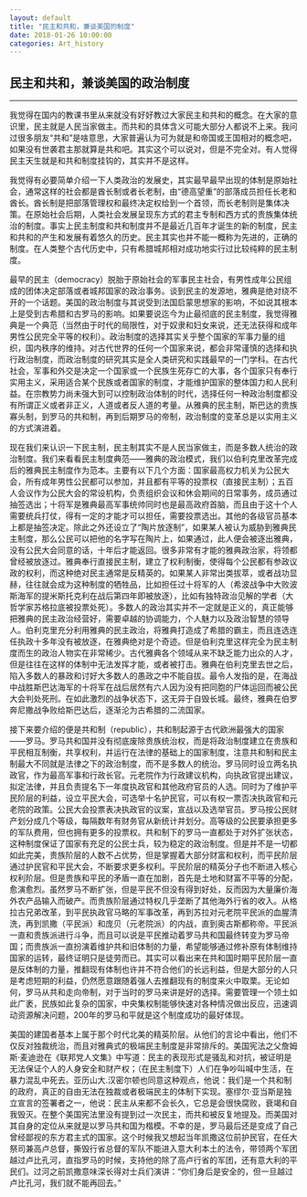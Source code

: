 ```yaml
---
layout: default
title: "民主和共和，兼谈美国的制度"
date: 2018-01-26 10:00:00
categories: Art_history
---
```


## 民主和共和，兼谈美国的政治制度
***
我觉得在国内的教课书里从来就没有好好教过大家民主和共和的概念。在大家的意识里，民主就是人民当家做主。而共和的具体含义可能大部分人都说不上来。我问过很多朋友“共和”是啥意思，大家普遍认为可为就是和帝国或王国相对的概念吧，如果没有世袭君主那就算是共和吧。其实这个可以说对，但是不完全对。有人觉得民主天生就是和共和制度挂钩的，其实并不是这样。

我觉得有必要简单介绍一下人类政治的发展史，其实最早最早出现的体制是原始社会，通常这样的社会都是酋长制或者长老制，由“德高望重”的部落成员担任长老和酋长。酋长制是把部落管理权和最终决定权给到一个首领，而长老制则是集体决策。在原始社会后期，人类社会发展呈现东方式的君主专制和西方式的贵族集体统治的制度。事实上民主制度和共和制度并不是最近几百年才诞生的新的制度，民主和共和的产生和发展有着悠久的历史。民主其实也并不能一概称为先进的，正确的制度。在人类整个古代历史中，只有希腊城邦相对成功地实行过比较纯粹的民主制度。

最早的民主（democracy）脱胎于原始社会的军事民主社会，有男性成年公民组成的团体决定部落或者城邦国家的政治事务。谈到民主的发源地，雅典是绝对绕不开的一个话题。美国的政治制度与其说受到法国启蒙思想家的影响，不如说其根本上是受到古希腊和古罗马的影响。如果要说迄今为止最彻底的民主制度，我觉得雅典是一个典范（当然由于时代的局限性，对于奴隶和妇女来说，还无法获得和成年男性公民完全平等的权利）。政治制度的选择其实关乎整个国家的军事力量的组织，国内秩序的维持。对古代世界的任何一个国家来说，都会非常谨慎的选择和执行政治制度，而政治制度的研究其实是全人类研究和实践最早的一门学科。在古代社会，军事和外交是决定一个国家或一个民族生死存亡的大事，各个国家只有奉行实用主义，采用适合某个民族或者国家的制度，才能维护国家的整体国力和人民利益。在宗教势力尚未强大到可以控制政治体制的时代，选择任何一种政治制度都没有所谓正义或者非正义，人道或者反人道的考量。从雅典的民主制，斯巴达的贵族寡头制，到罗马的共和制，再到后期罗马的帝制，政治制度的变革总是以实用主义的方式演进着。

现在我们来认识一下民主制，民主制其实不是人民当家做主，而是多数人统治的政治制度。我们来看看民主制度典范——雅典的政治模式，我们以伯利克里改革完成后的雅典民主制度作为范本。主要有以下几个方面：国家最高权力机关为公民大会，所有成年男性公民都可以参加，并且都有平等的投票权（直接民主制）；五百人会议作为公民大会的常设机构，负责组织会议和休会期间的日常事务，成员通过抽签选出；十将军是雅典最高军事统帅同时也是最高政府首脑，而且由于这十个人需要统兵打仗，得有一定的才能才可以担任，需要投票选出。其他的各级官员基本上都是抽签决定。除此之外还设立了“陶片放逐制”，如果某人被认为威胁到雅典民主制度，那么公民可以把他的名字写在陶片上，如果通过，此人便会被逐出雅典，没有公民大会同意的话，十年后才能返回。很多非常有才能的雅典政治家，将领都曾经被放逐过。雅典奉行直接民主制，建立了权利制衡，使得每个公民都有参政议政的权利，而这种绝对民主通常是反精英的。如果某人非常出类拔萃，或者战功显赫，往往就会成为这种制度的牺牲品，比如担任过十将军的人（希波战争中大败波斯海军的提米斯托克利在战后第四年即被放逐），比如有独特政治见解的学者（大哲学家苏格拉底被投票处死）。多数人的政治其实并不一定就是正义的，真正能够把雅典的民主政治经营好，需要卓越的协调能力，个人魅力以及政治智慧的领导人。伯利克里充分利用雅典的民主政治，将雅典打造成了希腊的霸主，而且连选连任执政十多年没有被放逐，在雅典绝对是个奇迹。但是伯利克里这样完全为民主制度而生的政治人物实在非常稀少。古代雅典各个领域从来不缺乏能力出众的人才，但是往往在这样的体制中无法发挥才能，或者被打击。雅典在伯利克里去世之后，陷入多数人的暴政和讨好大多数人的愚政之中不能自拔。最令人发指的是，在海战中战胜斯巴达海军的十将军在战后居然有六人因为没有把同胞的尸体运回而被公民大会判处死刑。在如此激烈的战争状态下，这无异于自毁长城。最终，雅典在伯罗奔尼撒战争败给斯巴达后，逐渐沦为古希腊的二流国家。

接下来要介绍的便是共和制（republic），共和制起源于古代欧洲最强大的国家——罗马。罗马共和国并没有彻底废除贵族统治权，而是将政治制度建立在贵族和平民相互制衡，共享权利，并运行在法律的基础上的国家制度，注意共和制和民主制最大不同就是法律之下的政治制度，而不是多数人的统治。罗马同时设立两名执政官，作为最高军事和行政长官。元老院作为行政建议机构，向执政官提出建议，拟定法律，并且负责提名下一年度执政官和其他政府官员的人选。同时为了维护平民阶层的利益，设立平民大会，可选举十名护民官，可以有权一票否决执政官和元老院的政策。公民大会投票表决执政官的议案，宣战以及选举官员。罗马按公民财产划分成几个等级，每隔数年有财务官从新统计并划分。高等级的公民要承担更多的军队费用，但也拥有更多的投票权。共和制下的罗马一直都处于对外扩张状态，这种制度保证了国家有充足的公民士兵，较为稳定的政治制度。但是并不是一切都如此完美，贵族阶层的人数不占优势，但是掌握着大部分财富和权利，而平民阶层通过护民官和平民大会，不断要求更多权利。平民阶层的精英分子也不断进入核心权利阶层。但是贵族和平民的矛盾一直在加剧，首先是土地和财富不平等的分配，愈演愈烈。虽然罗马不断扩张，但是平民不但没有得到好处，反而因为大量廉价海外农产品输入而破产。而贵族阶层通过特权几乎垄断了其他海外行省的收入。从格拉古兄弟改革，到平民执政官马略的军事改革，再到苏拉对元老院平民派的血腥清洗，再到凯撒（平民派）和庞贝（元老院派）的内战，直到奥古斯都称帝。平民派一直和贵族派进行斗争，而且可以说是平民推动着罗马共和国最终转变为罗马帝国；而贵族派一直扮演着维护共和旧体制的力量，希望能够通过修补原有体制维持国家的运转，最终证明只是徒劳而已。其实可以看出来在共和国时期平民阶层一直是反体制的力量，推翻现有体制也许并不符合他们的长远利益，但是大部分的人只是考虑短期的利益，仍然愿意跟随着强人去推翻现有的制度来火中取栗。无论如何，罗马从共和走向帝制，对于当时的罗马来讲是好的选择。需要管理一个领土如此广袤，民族如此复杂的国家，中央集权制能够快速对各种情况做出反应，迅速调动资源解决问题，200年的罗马和平就是这个制度成功的最好体现。

美国的建国者基本上属于那个时代北美的精英阶层。从他们的言论中看出，他们不仅反对独裁统治，而且对雅典式的极端民主制度是非常排斥的。美国宪法之父詹姆斯·麦迪逊在《联邦党人文集》中写道：民主的表现形式是骚乱和对抗，被证明是无法保证个人的人身安全和财产权；（在民主制度下）人们在争吵叫喊中生活，在暴力混乱中死去。亚历山大.汉密尔顿也同意这种观点，他说：我们是一个共和制的政府，真正的自由无法在独裁或者极端民主的体制下实现。塞缪尔·亚当斯是独立宣言的签署者之一，他说：民主从来都不会长久，它总是会很快腐败，衰竭和自我毁灭。在整个美国宪法里没有提到过一次民主，而共和被反复地提及。而美国对其自身的定位从来就是以罗马共和国为楷模。不幸的是，罗马最后还是变成了自己曾经鄙视的东方君主式的国家。这个时候我又想起当年凯撒这位前护民官，在任大祭司兼高卢总督，撕毁行省总督的军队不能进入意大利本土的法令，带领两个军团越过卢比孔河，直指罗马的时候，支持他的除了高卢行省的军团，还有意大利的平民们。过河之前凯撒意味深长得对士兵们演讲：“你们身后是安全的，但一旦越过卢比孔河，我们就不能再回去。”
